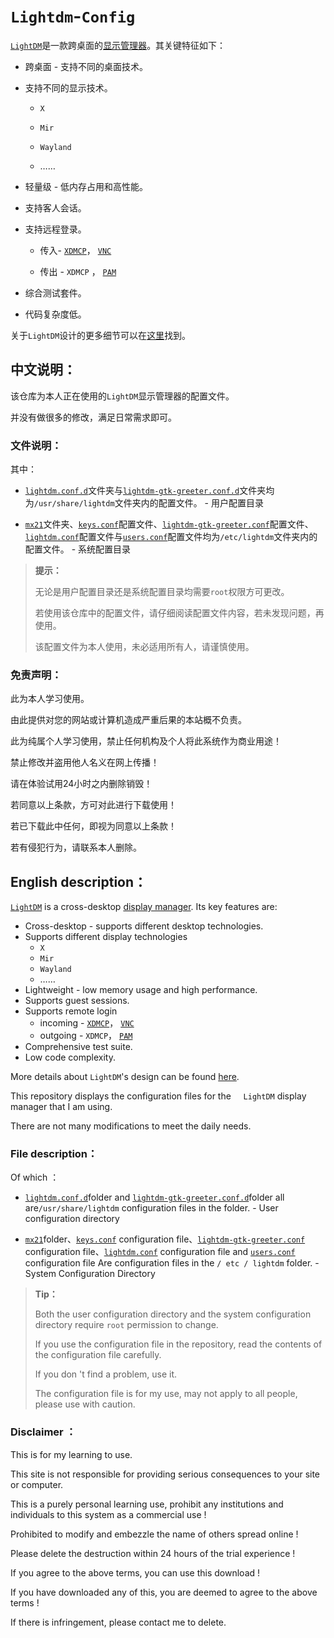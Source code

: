 # `Lightdm`-`Config`

[`LightDM`](https://github.com/canonical/lightdm)是一款跨桌面的[显示管理器](https://wiki.archlinux.org/title/Display_manager "Display manager")。其关键特征如下：    </br>

- 跨桌面 - 支持不同的桌面技术。    </br>

- 支持不同的显示技术。    </br>
  
  -  `X` 
  
  -  `Mir` 
  
  -  `Wayland` 
  
  - ……

- 轻量级 - 低内存占用和高性能。    </br>

- 支持客人会话。    </br>

- 支持远程登录。    </br>
  
  - 传入- [`XDMCP`](https://wiki.archlinux.org/title/XDMCP "XDMCP")， [`VNC`](https://wiki.archlinux.org/title/VNC "VNC")     </br>
  
  - 传出 - `XDMCP` ， [`PAM`](https://wiki.archlinux.org/title/PAM "PAM")    </br>

- 综合测试套件。    </br>

- 代码复杂度低。    </br>

关于`LightDM`设计的更多细节可以在[这里](https://www.freedesktop.org/wiki/Software/LightDM/Design)找到。    </br>

## 中文说明：

该仓库为本人正在使用的`LightDM`显示管理器的配置文件。    </br>

并没有做很多的修改，满足日常需求即可。    </br>

### 文件说明：

其中：

- [`lightdm.conf.d`](https://github.com/jidro/lightdm-config/tree/master/lightdm.conf.d "lightdm.conf.d")文件夹与[`lightdm-gtk-greeter.conf.d`](https://github.com/jidro/lightdm-config/tree/master/lightdm-gtk-greeter.conf.d "lightdm-gtk-greeter.conf.d")文件夹均为`/usr/share/lightdm`文件夹内的配置文件。 - 用户配置目录    </br>

- [`mx21`](https://github.com/jidro/lightdm-config/tree/master/mx21 "mx21")文件夹、[`keys.conf`](https://github.com/jidro/lightdm-config/blob/master/keys.conf "keys.conf")配置文件、[`lightdm-gtk-greeter.conf`](https://github.com/jidro/lightdm-config/blob/master/lightdm-gtk-greeter.conf "lightdm-gtk-greeter.conf")配置文件、[`lightdm.conf`](https://github.com/jidro/lightdm-config/blob/master/lightdm.conf "lightdm.conf")配置文件与[`users.conf`](https://github.com/jidro/lightdm-config/blob/master/users.conf "users.conf")配置文件均为`/etc/lightdm`文件夹内的配置文件。 - 系统配置目录    </br>

> **提示：**    </br>
> 
> 无论是用户配置目录还是系统配置目录均需要`root`权限方可更改。    </br>
> 
> 若使用该仓库中的配置文件，请仔细阅读配置文件内容，若未发现问题，再使用。      </br>
> 
> 该配置文件为本人使用，未必适用所有人，请谨慎使用。    </br>

### 免责声明：

此为本人学习使用。      </br>

由此提供对您的网站或计算机造成严重后果的本站概不负责。      </br>

此为纯属个人学习使用，禁止任何机构及个人将此系统作为商业用途！      </br>

禁止修改并盗用他人名义在网上传播！      </br>

请在体验试用24小时之内删除销毁！      </br>

若同意以上条款，方可对此进行下载使用！      </br>

若已下载此中任何，即视为同意以上条款！      </br>

若有侵犯行为，请联系本人删除。    </br>

## English description：

[`LightDM`](https://github.com/canonical/lightdm) is a cross-desktop [display manager](https://wiki.archlinux.org/title/Display_manager "Display manager"). Its key features are:    </br>

- Cross-desktop - supports different desktop technologies.    </br>
- Supports different display technologies     </br>
  - `X`
  - `Mir`
  - `Wayland` 
  - ……
- Lightweight - low memory usage and high performance.    </br>
- Supports guest sessions.    </br>
- Supports remote login     </br>
  - incoming - [`XDMCP`](https://wiki.archlinux.org/title/XDMCP "XDMCP")， [`VNC`](https://wiki.archlinux.org/title/VNC "VNC")     </br>
  - outgoing - `XDMCP`， [`PAM`](https://wiki.archlinux.org/title/PAM "PAM")    </br>
- Comprehensive test suite.    </br>
- Low code complexity.    </br>

More details about `LightDM`'s design can be found [here](https://www.freedesktop.org/wiki/Software/LightDM/Design).    </br>

This repository displays the configuration files for the     `LightDM` display manager that I am using.     </br>

There are not many modifications to meet the daily needs.    </br>

### File description：

Of which ：    </br>

- [`lightdm.conf.d`](https://github.com/jidro/lightdm-config/tree/master/lightdm.conf.d "lightdm.conf.d")folder and [`lightdm-gtk-greeter.conf.d`](https://github.com/jidro/lightdm-config/tree/master/lightdm-gtk-greeter.conf.d "lightdm-gtk-greeter.conf.d")folder all are`/usr/share/lightdm` configuration files in the folder. - User configuration directory    </br>

- [`mx21`](https://github.com/jidro/lightdm-config/tree/master/mx21 "mx21")folder、[`keys.conf`](https://github.com/jidro/lightdm-config/blob/master/keys.conf "keys.conf") configuration file、[`lightdm-gtk-greeter.conf`](https://github.com/jidro/lightdm-config/blob/master/lightdm-gtk-greeter.conf "lightdm-gtk-greeter.conf") configuration file、[`lightdm.conf`](https://github.com/jidro/lightdm-config/blob/master/lightdm.conf "lightdm.conf") configuration file and [`users.conf`](https://github.com/jidro/lightdm-config/blob/master/users.conf "users.conf") configuration file Are configuration files in the ` / etc / lightdm ` folder. - System Configuration Directory    </br>

> **Tip：**     </br>
> 
> Both the user configuration directory and the system configuration directory require ` root ` permission to change.     </br>
> 
> If you use the configuration file in the repository, read the contents of the configuration file carefully.     </br>
> 
> If you don 't find a problem, use it.     </br>
> 
> The configuration file is for my use, may not apply to all people, please use with caution.    </br>

### Disclaimer ：

This is for my learning to use.     </br>

This site is not responsible for providing serious consequences to your site or computer.     </br>

This is a purely personal learning use, prohibit any institutions and individuals to this system as a commercial use !     </br>

Prohibited to modify and embezzle the name of others spread online !     </br>

Please delete the destruction within 24 hours of the trial experience !     </br>

If you agree to the above terms, you can use this download !     </br>

If you have downloaded any of this, you are deemed to agree to the above terms !     </br>

If there is infringement, please contact me to delete.    </br>
